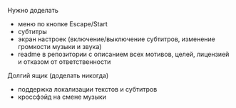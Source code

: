 Нужно доделать

* меню по кнопке Escape/Start
* субтитры
* экран настроек (включение/выключение субтитров, изменение громкости музыки и звука)
* readme в репозитории с описанием всех мотивов, целей, лицензией и отказом от ответственности

Долгий ящик (доделать никогда)

* поддержка локализации текстов и субтитров
* кроссфэйд на смене музыки